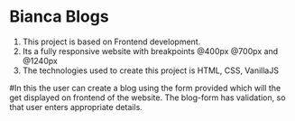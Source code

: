 <h1>Bianca Blogs</h1>

1. This project is based on Frontend development.<br>
2. Its a fully responsive website with breakpoints @400px @700px and @1240px<br>
3. The technologies used to create this project is HTML, CSS, VanillaJS

#In this the user can create a blog using the form provided which will the get displayed on frontend of the website. The blog-form has validation, so that user enters appropriate details.
